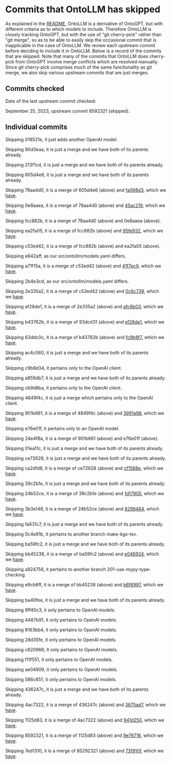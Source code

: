 # Commits that OntoLLM has skipped

As explained in the [README](README.md), OntoLLM is a derivative of OntoGPT, but with different criteria as to which models to include.  Therefore OntoLLM is closely tracking OntoGPT, but with the use of "git cherry-pick" rather than "git merge", so as to be able to easily skip the occasional commit that is inapplicable in the case of OntoLLM.  We review each upstream commit before deciding to include it in OntoLLM.  Below is a record of the commits that are skipped.  Note that many of the commits that OntoLLM does cherry-pick from OntoGPT involve merge conflicts which are resolved manually. Since git cherry-pick comprises much of the same functionality as git merge, we also skip various upstream commits that are just merges.

## Commits checked

Date of the last upstream commit checked:

September 25, 2023, upstream commit 8592321 (skipped).

## Individual commits

Skipping 018521e, it just adds another OpenAI model.

Skipping 90d3eaa, it is just a merge and we have both of its parents already.

Skipping 213f1cd, it is just a merge and we have both of its parents already.

Skipping 605d4e6, it is just a merge and we have both of its parents already.

Skipping 78aa4d0, it is a merge of 605d4e6 (above) and [fa068d3](https://github.com/monarch-initiative/ontogpt/commit/fa068d38e4de5c0eebfd0ed2a4b9161f64df0399), which we [have](https://github.com/monarch-initiative/ontogpt/commit/1bd84e953985be32e872320de131987c4cadffcd).

Skipping 0e8aaea, it is a merge of 78aa4d0 (above) and [45ac219](https://github.com/monarch-initiative/ontogpt/commit/45ac219eaba367fe7ae2c5cd2d51248aff4fc775), which we [have](https://github.com/monarch-initiative/ontogpt/commit/f60b75a00b8b0826ecd0c0b705ab48401c01cd42).

Skipping fcc882b, it is a merge of 78aa4d0 (above) and 0e8aaea (above).

Skipping ea2fa05, it is a merge of fcc882b (above) and [95fe932](https://github.com/monarch-initiative/ontogpt/commit/95fe9324f583fcac7afd7aa4fb648914c537f4d0), which we [have](https://github.com/monarch-initiative/ontogpt/commit/07a7eb1001acdc3e55869f7e95f6c09e8e7ab7dc).

Skipping c53ed42, it is a merge of fcc882b (above) and ea2fa05 (above).

Skipping e942aff, as our src/ontollm/models.yaml differs.

Skipping a71f15a, it is a merge of c53ed42 (above) and [41f7ec9](https://github.com/monarch-initiative/ontogpt/commit/41f7ec9961a60724353ab828cad020a03e83d9ed), which we [have](https://github.com/monarch-initiative/ontogpt/commit/df9d13f4ae51114f2c721878d5259834312be879).

Skipping 2b4e3cd, as our src/ontollm/models.yaml differs.

Skipping 2e335a2, it is a merge of c53ed42 (above) and [0c6c739](https://github.com/monarch-initiative/ontogpt/commit/0c6c739d7a2165f7241ee7d99d21d55dac43b862), which we [have](https://github.com/monarch-initiative/ontogpt/commit/7725f23ddc161304026c85b538423fee6de9cb30).

Skipping ef28de1, it is a merge of 2e335a2 (above) and [afc6b03](https://github.com/monarch-initiative/ontogpt/commit/afc6b036b6e077e9735c4896d0973021301e00db), which we [have](https://github.com/monarch-initiative/ontogpt/commit/679c51bf49ef594fad4160206d77a40cd221e5ec).

Skipping b43762b, it is a merge of 93dcd31 (above) and [ef28de1](https://github.com/monarch-initiative/ontogpt/commit/ef28de170b44fcc42f3c87d00e788c1e126fd557), which we [have](https://github.com/monarch-initiative/ontogpt/commit/c7a05fe211169e375735869c0cc7b1e8e75f5b04).

Skipping 63ddc0c, it is a merge of b43762b (above) and [fc9b8f7](https://github.com/monarch-initiative/ontogpt/commit/fc9b8f70654e7e699d4726436e14bb840455caef), which we [have](https://github.com/monarch-initiative/ontogpt/commit/81887a0c0b917a7dd6edb9a13eb5994d06714166).

Skipping ac4c060, it is just a merge and we have both of its parents already.

Skipping c9b8d34, it pertains only to the OpenAI client.

Skipping a859db7, it is just a merge and we have both of its parents already.

Skipping cb9d8ba, it pertains only to the OpenAI client.

Skipping 4849f4c, it is just a merge which pertains only to the OpenAI client.

Skipping 901b661, it is a merge of 4849f4c (above) and [3991a98](https://github.com/ruchira/OntoLLM/commit/3991a988a764c536b2464bf57c53cec65afbe711), which we [have](https://github.com/monarch-initiative/ontogpt/commit/519e557afc5a0def4f62cd1a653b3f4d9d2733fc).

Skipping e76e01f, it pertains only to an OpenAI model.

Skipping 24e4f8a, it is a merge of 901b661 (above) and e76e01f (above).

Skipping 01ea11c, it is just a merge and we have both of its parents already.

Skipping ce72628, it is just a merge and we have both of its parents already.

Skipping ca2dfd8, it is a merge of ce72628 (above) and
[cf1568e](https://github.com/monarch-initiative/ontogpt/commit/cf1568e76ca0ca803a18c57bd1abd420b92fcb57),
which we
[have](https://github.com/monarch-initiative/ontogpt/commit/88ed55b56424568992dabd7926f3f7f09aa75d7e).

Skipping 39c2b1e, it is just a merge and we have both of its parents already.

Skipping 24b52ce, it is a merge of 39c2b1e (above) and [1d17905](https://github.com/ruchira/OntoLLM/commit/1d179054aacf0e8bf032305041478a24cc541c88), which we [have](https://github.com/ruchira/OntoLLM/commit/a3dcd0a503d9314de1a479843d56aed396998b0c).

Skipping 3b3e146, it is a merge of 24b52ce (above) and [8298484](https://github.com/ruchira/OntoLLM/commit/82984842c96a652c25674b8197d82df7a0006236), which we [have](https://github.com/ruchira/OntoLLM/commit/4f603158ebbd6b077ed0f9e77418b61b8882f00e).

Skipping fa631c7, it is just a merge and we have both of its parents already.

Skipping 0c4e81b, it pertains to another branch make-kgx-tsv.

Skipping ba59fc2, it is just a merge and we have both of its parents already.

Skipping bb45238, it is a merge of ba59fc2 (above) and [e046924](https://github.com/ruchira/OntoLLM/commit/e046924a0133068d289af8eeba84ab4ccfb451ce), which we [have](https://github.com/ruchira/OntoLLM/commit/fd42c5dc572b9aaef431a873a13b000ee3e7847e).

Skipping a924756, it pertains to another branch 201-use-mypy-type-checking.

Skipping e9cb6ff, it is a merge of bb45238 (above) and [b6f6997](https://github.com/ruchira/OntoLLM/commit/b6f6997c35f2ae42594201faffe9d59cfba4c4a4), which we [have](https://github.com/ruchira/OntoLLM/commit/c6fab144856d6f4b4dd7b7792b9e213e77418aca).

Skipping ba40fee, it is just a merge and we have both of its parents already.

Skipping 9ff40c3, it only pertains to OpenAI models.

Skipping 4487b91, it only pertains to OpenAI models.

Skipping 8163bb4, it only pertains to OpenAI models.

Skipping 28d35fe, it only pertains to OpenAI models.

Skipping c620966, it only pertains to OpenAI models.

Skipping f11f551, it only pertains to OpenAI models.

Skipping ae04909, it only pertains to OpenAI models.

Skipping 586c851, it only pertains to OpenAI models.

Skipping 436247c, it is just a merge and we have both of its parents already.

Skipping 4ac7322, it is a merge of 436247c (above) and [3675ad7](https://github.com/ruchira/OntoLLM/commit/3675ad7ec7157a3874c865390f0bddc1d71bb784), which we [have](https://github.com/ruchira/OntoLLM/commit/72eb2b1f5b153ed25f6bffaa4afab5d80c781f8c).

Skipping 1125d83, it is a merge of 4ac7322 (above) and [941d250](https://github.com/ruchira/OntoLLM/commit/941d2503a63bcd02fec514a1671a163faf7ca296), which we [have](https://github.com/ruchira/OntoLLM/commit/c4df46390ab17118ef59e46a4a5a1a3a8151dbb0).

Skipping 8592321, it is a merge of 1125d83 (above) and [9e76716](https://github.com/ruchira/OntoLLM/commit/9e767167419a66c4f4ca8ca9fa650aabb3382af0), which we [have](https://github.com/ruchira/OntoLLM/commit/423be972aa09771ef8b689fcc659265b1479d07a0).

Skipping 7ed1310, it is a merge of 85292321 (above) and [73f910f](https://github.com/ruchira/OntoLLM/commit/73f910fb508bac0f9fe77497390401769cfa3db6), which we [have](https://github.com/ruchira/OntoLLM/commit/0a6065f210361157dcfcdd533f45cc03c4b9884b).
